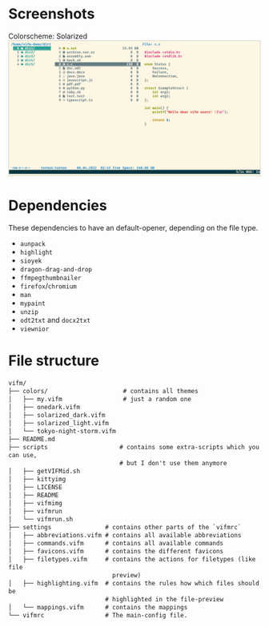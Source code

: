 # Screenshots
Colorscheme: Solarized
![oh no! The screenshot can't be load :(](https://github.com/TornaxO7/my_configs/blob/master/vifm/Screenshot.png?raw=true)

# Dependencies
These dependencies to have an default-opener, depending on the file type.
- `aunpack`
- `highlight`
- `sioyek`
- `dragon-drag-and-drop`
- `ffmpegthumbnailer`
- `firefox`/`chromium`
- `man`
- `mypaint`
- `unzip`
- `odt2txt` and `docx2txt`
- `viewnior`

# File structure
```
vifm/
├── colors/                     # contains all themes
│   ├── my.vifm                 # just a random one
│   ├── onedark.vifm
│   ├── solarized_dark.vifm
│   ├── solarized_light.vifm
│   └── tokyo-night-storm.vifm
├── README.md
├── scripts                    # contains some extra-scripts which you can use,
                               # but I don't use them anymore
│   ├── getVIFMid.sh
│   ├── kittyimg
│   ├── LICENSE
│   ├── README
│   ├── vifmimg
│   ├── vifmrun
│   └── vifmrun.sh
├── settings               # contains other parts of the `vifmrc`
│   ├── abbreviations.vifm # contains all available abbreviations
│   ├── commands.vifm      # contains all available commands
│   ├── favicons.vifm      # contains the different favicons
│   ├── filetypes.vifm     # contains the actions for filetypes (like file
                             preview)
│   ├── highlighting.vifm  # contains the rules how which files should be
                           # highlighted in the file-preview
│   └── mappings.vifm      # contains the mappings
└── vifmrc                 # The main-config file.
```
